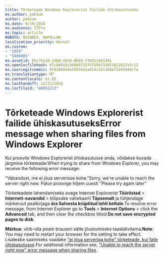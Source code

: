 ```yaml
---
title: Tõrketeade Windows Explorerist failide ühiskasutuseks
ms.author: pebaum
author: pebaum
ms.date: 9/19/2018
ms.audience: ITPro
ms.topic: article
ROBOTS: NOINDEX, NOFOLLOW
localization_priority: Normal
ms.custom:
- "1059"
- "5800005"
ms.assetid: b5c75a18-1db8-42e9-8b95-730913a61491
ms.openlocfilehash: 67cb6bb5c36868715747556f33b51812017a7c12
ms.sourcegitcommit: 0f0186044a3597e42ad14c32ca58e7224344dcfa
ms.translationtype: MT
ms.contentlocale: et-EE
ms.lasthandoff: 12/15/2019
ms.locfileid: "40052213"
---
```

# <a name="error-message-when-sharing-files-from-windows-explorer"></a><span data-ttu-id="8c5a0-102">Tõrketeade Windows Explorerist failide ühiskasutuseks</span><span class="sxs-lookup"><span data-stu-id="8c5a0-102">Error message when sharing files from Windows Explorer</span></span>

<span data-ttu-id="8c5a0-103">Kui proovite Windows Explorerist ühiskasutusse anda, võidakse kuvada järgmine tõrketeade:</span><span class="sxs-lookup"><span data-stu-id="8c5a0-103">When trying to share from Windows Explorer, you may receive the following error message:</span></span>
  
<span data-ttu-id="8c5a0-104">"Vabandust, me ei jõua serverisse kohe.</span><span class="sxs-lookup"><span data-stu-id="8c5a0-104">"Sorry, we're unable to reach the server right now.</span></span> <span data-ttu-id="8c5a0-105">Palun proovige hiljem uuesti "</span><span class="sxs-lookup"><span data-stu-id="8c5a0-105">Please try again later"</span></span>
  
<span data-ttu-id="8c5a0-106">Tõrketeadete lahendamiseks avage Internet Explorerist **Tööriistad** \> **Interneti-suvandid** \> klõpsake vahekaarti **Täpsemalt** ja tühjendage märkeruut pealkirjaga **ära Salvesta krüptitud lehti kettale**.</span><span class="sxs-lookup"><span data-stu-id="8c5a0-106">To resolve error message, from Internet Explorer go to **Tools** \> **Internet Options** \> click the **Advanced** tab, and then clear the checkbox titled **Do not save encrypted pages to disk**.</span></span>
  
 <span data-ttu-id="8c5a0-107">**Märkus**: võib-olla peate brauseri sätte jõustumiseks taaskäivitama.</span><span class="sxs-lookup"><span data-stu-id="8c5a0-107">**Note**: You may need to restart your browser for the setting to take effect.</span></span> <span data-ttu-id="8c5a0-108">Lisateabe saamiseks vaadake ["ei jõua serveriga kohe" tõrketeade, kui faile ühiskasutusse](https://go.microsoft.com/fwlink/?linkid=2022914).</span><span class="sxs-lookup"><span data-stu-id="8c5a0-108">For additional information see, ["Unable to reach the server right now" error message when sharing files](https://go.microsoft.com/fwlink/?linkid=2022914).</span></span>
  